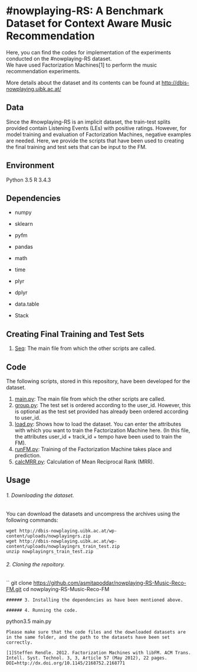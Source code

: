 # #nowplaying-RS: A Benchmark Dataset for Context Aware Music Recommendation

Here, you can find the codes for implementation of the experiments conducted on the #nowplaying-RS dataset.   
We have used Factorization Machines[1] to perform the music recommendation experiments.  

More details about the dataset and its contents can be found at http://dbis-nowplaying.uibk.ac.at/  

## Data

Since the #nowplaying-RS is an implicit dataset, the train-test splits provided contain Listening Events (LEs) with positive ratings. However, for model training and evaluation of Factorization Machines, negative examples are needed. Here, we provide the scripts that have been used to creating the final training and test sets that can be input to the FM.

## Environment
Python 3.5
R 3.4.3

## Dependencies  
- numpy    
- sklearn    
- pyfm  
- pandas  
- math  
- time   

- plyr  
- dplyr 
- data.table  
- Stack

## Creating Final Training and Test Sets
1. [Seq](https://github.com/asmitapoddar/nowplaying-RS-Music-Recommendation-FM/blob/master/main.py): The main file from which the other scripts are called.

## Code
The following scripts, stored in this repository, have been developed for the dataset.
1. [main.py](https://github.com/asmitapoddar/nowplaying-RS-Music-Recommendation-FM/blob/master/main.py): The main file from which the other scripts are called.  
2. [group.py](https://github.com/asmitapoddar/nowplaying-RS-Music-Recommendation-FM/blob/master/group.py): The test set is ordered according to the user_id. However, this is optional as the test set provided has already been ordered according to user_id. 
3. [load.py](https://github.com/asmitapoddar/nowplaying-RS-Music-Recommendation-FM/blob/master/load.py): Shows how to load the dataset. You can enter the attributes with which you want to train the Factorization Machine here. (In this file, the attributes user_id + track_id + tempo have been used to train the FM).  
4. [runFM.py](https://github.com/asmitapoddar/nowplaying-RS-Music-Recommendation-FM/blob/master/runFM.py): Training of the Factorization Machine takes place and prediction.
5. [calcMRR.py](https://github.com/asmitapoddar/nowplaying-RS-Music-Recommendation-FM/blob/master/calcMRR.py): Calculation of Mean Reciprocal Rank (MRR).

## Usage

###### 1. Downloading the dataset.
You can download the datasets and uncompress the archives using the following commands:
```
wget http://dbis-nowplaying.uibk.ac.at/wp-content/uploads/nowplayingrs.zip
wget http://dbis-nowplaying.uibk.ac.at/wp-content/uploads/nowplayingrs_train_test.zip
unzip nowplayingrs_train_test.zip
```
###### 2. Cloning the repoitory.
``
git clone https://github.com/asmitapoddar/nowplaying-RS-Music-Reco-FM.git
cd nowplaying-RS-Music-Reco-FM
```
###### 3. Installing the dependencies as have been mentioned above.  

###### 4. Running the code.
```
python3.5 main.py
```
Please make sure that the code files and the downloaded datasets are in the same folder, and the path to the datasets have been set correctly.

[1]Steffen Rendle. 2012. Factorization Machines with libFM. ACM Trans. Intell. Syst. Technol. 3, 3, Article 57 (May 2012), 22 pages. DOI=http://dx.doi.org/10.1145/2168752.2168771
